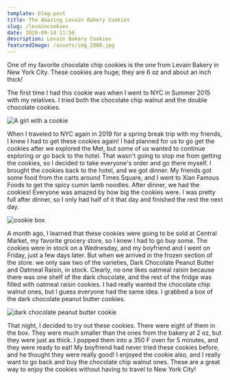```yaml
---
template: blog-post
title: The Amazing Levain Bakery Cookies
slug: /levaincookies
date: 2020-09-14 11:56
description: Levain Bakery Cookies
featuredImage: /assets/img_2008.jpg
---
```

One of my favorite chocolate chip cookies is the one from Levain Bakery in New York City. These cookies are huge; they are 6 oz and about an inch thick!

The first time I had this cookie was when I went to NYC in Summer 2015 with my relatives. I tried both the chocolate chip walnut and the double chocolate cookies. 

![A girl with a cookie](/assets/img_7532.jpg "Me with a cookie")

When I traveled to NYC again in 2019 for a spring break trip with my friends, I knew I had to get these cookies again! I had planned for us to go get the cookies after we explored the Met, but some of us wanted to continue exploring or go back to the hotel. That wasn't going to stop me from getting the cookies, so I decided to take everyone's order and go there myself. I brought the cookies back to the hotel, and we got dinner. My friends got some food from the carts around Times Square, and I went to Xian Famous Foods to get the spicy cumin lamb noodles. After dinner, we had the cookies! Everyone was amazed by how big the cookies were. I was pretty full after dinner, so I only had half of it that day and finished the rest the next day.

![cookie box](/assets/img_8674.jpg "The box of frozen cookies")

A month ago, I learned that these cookies were going to be sold at Central Market, my favorite grocery store, so I knew I had to go buy some. The cookies were in stock on a Wednesday, and my boyfriend and I went on Friday, just a few days later. But when we arrived in the frozen section of the store. we only saw two of the varieties, Dark Chocolate Peanut Butter and Oatmeal Raisin, in stock. Clearly, no one likes oatmeal raisin because there was one shelf of the dark chocolate, and the rest of the fridge was filled with oatmeal raisin cookies. I had really wanted the chocolate chip walnut ones, but I guess everyone had the same idea. I grabbed a box of the dark chocolate peanut butter cookies.

![dark chocolate peanut butter cookie](/assets/img_8675.jpg "Dark chocolate peanut butter cookie")

That night, I decided to try out these cookies. There were eight of them in the box. They were much smaller than the ones from the bakery at 2 oz, but they were just as thick. I popped them into a 350 F oven for 5 minutes, and they were ready to eat! My boyfriend had never tried these cookies before, and he thought they were really good! I enjoyed the cookie also, and I really want to go back and buy the chocolate chip walnut ones. These are a great way to enjoy the cookies without having to travel to New York City!